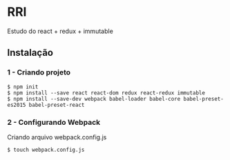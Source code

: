 # RRI

Estudo do react + redux + immutable

## Instalação

### 1 - Criando projeto
```
$ npm init
$ npm install --save react react-dom redux react-redux immutable
$ npm install --save-dev webpack babel-loader babel-core babel-preset-es2015 babel-preset-react
```

### 2 - Configurando Webpack

Criando arquivo webpack.config.js

```
$ touch webpack.config.js
```

